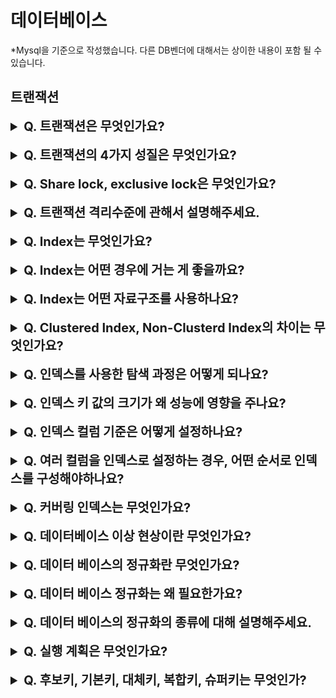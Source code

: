 # 데이터베이스

*Mysql을 기준으로 작성했습니다. 다른 DB벤더에 대해서는 상이한 내용이 포함 될 수 있습니다.
## 트랜잭션



<details>
    <summary style="font-size : 20px;"><strong> Q. 트랜잭션은 무엇인가요? </strong></summary></br>
   
데이터베이스의 상태를 변화시키는 작업의 논리적인 단위를 말합니다. 하나의 트랜잭션은 commit되거나 rollback 됩니다.
</details></br>

<details>
    <summary style="font-size : 20px;"><strong> Q. 트랜잭션의 4가지 성질은 무엇인가요? </strong></summary></br>

- **원자성** : 트랜잭션의 연산은 데이터베이스에 전부 반영되거나 전부 반영되지 않아야 합니다.
- **일관성**: 트랜잭션의 작업 처리 결과는 일관성이 있어야 합니다. 트랜잭션 전, 후에 데이터 모델의 모든 제약조건(데이터 타입, 외래키 등)을 만족해야 합니다.
- **독립성** : 트랜잭션 실행 시 다른 트랜잭션이 끼어들 수 없습니다. 예를 들어, 트랜잭션이 완료되기 전까지 다른 트랜잭션에서 결과를 참조할 수 없습니다. 이러한 특성은 트랜잭션 격리 수준에 따라 달라집니다.
- **지속성**: 트랜잭션이 성공적으로 완료되면 결과는 영구적으로 반영돼야 합니다.
</details></br>

<details>
    <summary style="font-size : 20px;"><strong>Q. Share lock, exclusive lock은 무엇인가요? </strong></summary></br>

**Share lock** : 읽기 연산만 허용하고 쓰기 연산은 허용하지 않는 lock입니다. 여러 개의 share lock이 동시에 걸릴 수 있으며, share lock이 하나라도 걸려있으면 exclusive lock을 걸 수 없습니다.

**Exclusive lock** : 읽기, 쓰기 연산을 모두 금지합니다. Exclusive lock이 걸린 자원에 대해서는 읽기 연산, 쓰기 연산이 모두 금지되므로 share lock과 exclusive lock을 걸 수 없습니다.   
</details></br>

<details>
    <summary style="font-size : 20px;"><strong> Q. 트랜잭션 격리수준에 관해서 설명해주세요. </strong></summary></br>

트랜잭션의 격리수준이 낮아질수록 동시성이 증가하지만, 무결성, 고립성 등 문제가 발생하고 격리수준이 높아질수록 동시성은 감소하지만, 무결성, 고립성을 지킬 수 있습니다. 트랜잭션의 격리수준에 따라 Dirty Read, Non-Repeatable Read, Phantom Read의 문제가 발생할 수 있습니다.
<br/>
- **Dirty Read** : 다른 트랜잭션에서 아직 commit 되지 않은 데이터를 조회하는 문제. 트랜잭션이 rollback시 존재하지 않는 데이터를 참조할 수 있음
- **Non-Repeatable Read** : 한 트랜잭션 내에서 같은 행을 여러 번 조회할 때 처음 조회 결과와 다른 경우
- **Phantom Read** : 한 트랜잭션 내에서 같은 쿼리문이 실행했을 때 이전 select에서 존재하지 않던 레코드가 두 번째 쿼리에서 나타나는 현상. 한 트랜잭션 수행 중 다른 트랜잭션이 새로운 레코드를 삽입함으로써 나타남

**0단계 Read Uncommitted**  
트랜잭션에서 변경하는 내용이 commit, rollback 여부에 관계없이 다른 트랜잭션에 노출합니다.  
*Dirty Read, Non-Repeatable Read, Phantom Read 발생
<br/><br/>
**1단계 Read committed**  
Commit이 완료된 데이터에 대해서만 조회를 허용합니다.  
*Non-Repeatable, Phantom Read 발생 가능
<br/><br/>
**2단계 Repeatable Read**  
트랜잭션의 첫 읽기의 결과를 undo 공간에 백업해두고 이후에 같은 레코드 조회 시 저장한 스냅 샷을 읽어 일관된 결과를 얻습니다. update 된 내용은 정합성이 보장되지만, insert, delete는 보장되지 않습니다. mysql innodb에서 사용하는 격리수준입니다. 다만, mysql은 phantom read가 발생하지 않습니다. 그 이유는 mysql에서 recode lock + gap lock을 합친 next-key lock을 사용하여 phantom read를 방지하기 때문입니다.  
*Phantom Read 발생 가능
<br/><br/>
**3단계 Serializable**  
모든 Select 연산을 select for share로 읽어 s-lock을 사용합니다. 동시성이 중요한 db에서는 거의 사용하지 않습니다.  
</details></br>

<details>
    <summary style="font-size : 20px;"><strong> Q. Index는 무엇인가요? </strong></summary></br>

데이터베이스에서 테이블에 대한 빠른 조회를 위한 자료 구조를 말합니다.
</details></br>

<details>
    <summary style="font-size : 20px;"><strong>  Q. Index는 어떤 경우에 거는 게 좋을까요?  </strong></summary></br>

인덱스는 저장하는데 추가 공간이 필요하고, 삭제, 수정, 삽입 작업에서 인덱스에서 정렬 작업이 발생하기 때문에 성능 저하가 발생합니다. 다만, 인덱스를 사용하면 조회 성능은 크게 향상합니다. 따라서 서비스의 특성상 조회 작업이 빈번하게 발생하는지, 레코드의 수정, 삭제, 삽입 작업이 자주 발생하는지 등을 고려해서 결정해야 합니다.
</details></br>

<details>
    <summary style="font-size : 20px;"><strong> Q. Index는 어떤 자료구조를 사용하나요? </strong></summary></br>

innodb에서는 기본 값으로 B+Tree를 사용합니다. B+Tree는 이진 트리와 비슷하지만 자식 노드가 2개 이상으로 구성될 수 있습니다. B+Tree는 B-Tree와는 다르게 leaf노드를 제외하고 데이터를 담아두지않기 때문에 branch에서 많은 key를 수용할 수 있어 트리의 높이가 낮아집니다. 또다른 B+Tree의 특징은 leaf노드가 linked list로 연결되어 있어 인덱스 풀스캔시 leaf 노드에서 선형탐색만 하면됩니다. B-Tree는 모든 노드를 확인해야합니다. 반면 B+Tree는 데이터 탐색을 위해 leaf노드까지 내려가 확인해야하지만 B-Tree는 root나 branch노드에서 탐색을 중단할 수 있습니다. innodb에서 사용하는 B+Tree는 일반적인 B+Tree에서 변형된 형태로 리프노드가 양방향 연결리스트로 구성되어있습니다.
   
다른 인덱스 자료구조로 Hash index도 있습니다. hash의 특성시 key값으로 접근해야합니다. 접근 속도는 빠르지만 부등호나 범위 연산에서는 사용할 수 없는 단점이 있습니다. 
</details></br>

<details>
    <summary style="font-size : 20px;"><strong> Q. Clustered Index, Non-Clusterd Index의 차이는 무엇인가요?</strong></summary></br>
   
Clusterd Index는 테이블의 레코드가 인덱스의 정렬 순서에 따라 정렬됩니다. Clustered Index는 1순위로 PK키, 2순위로 Unique Key, 둘 다 없다면 6byte의 Hidden Key를 생성합니다. clustered index는 테이블당 한 개만 생성 가능하고 물리적으로 행을 정렬합니다. 물리적으로 정렬되어 있기 때문에 검색이 빠르지만, 데이터 삽입/수정/삭제시 정렬 작업으로 속도가 느립니다. clustered index의 leaf노드에는 데이터 페이지가 저장되어 있습니다.

Non Clustered Index는 테이블당 여러개의 인덱스를 설정할 수 있으며 물리적으로 행을 정렬하지 않고 포인터를 사용하여 논리적으로 행을 재배열합니다. 테이블의 데이터는 그대로 두고 지정된 컬럼에 대해 정렬시킨 인덱스를 만듭니다. 데이터의 검색은 Clustered Index보단 느리지만 데이터의 삽입/수정/삭제가 빠릅니다. 
</details></br>

<details>
    <summary style="font-size : 20px;"><strong> Q. 인덱스를 사용한 탐색 과정은 어떻게 되나요?  </strong></summary></br>
   
인덱스 탐색은 Root -> Branch -> Leaf -> 디스크 저장소 순으로 진행됩니다.
</details></br>

<details>
    <summary style="font-size : 20px;"><strong> Q. 인덱스 키 값의 크기가 왜 성능에 영향을 주나요?  </strong></summary></br>
   
mysql의 페이지 크기는 16KB로 설정되어 있습니다. 인덱스 키 값이 커지면 페이지당 저장할 수 있는 수가 감소하여 여러개의 페이지를 읽어야합니다. 또한, innodb buffer pool에 저장되는 수도 감소하여 캐시 효율성도 떨어집니다.
</details></br>

<details>
    <summary style="font-size : 20px;"><strong> Q. 인덱스 컬럼 기준은 어떻게 설정하나요?  </strong></summary></br>
   
카디널리티를 고려해야 합니다. 카디널리티란 해당 컬럼 값의 중복된 수치를 말합니다. 중복된 수치가 낮을 수록 인덱스를 통해 많은 레코드를 걸러내어 빠르게 조회할 수 있습니다.
</details></br>

<details>
    <summary style="font-size : 20px;"><strong>  Q. 여러 컬럼을 인덱스로 설정하는 경우, 어떤 순서로 인덱스를 구성해야하나요? </strong></summary></br>
 
카디널리티가 높은 순에서 낮은 순으로 구성하는게 성능이 더 뛰어납니다. 여러 컬럼으로 인덱스를 구성할 경우 모든 컬럼을 사용할 필요는 없지만, 첫 번째로 설정된 인덱스는 사용되어야합니다.
</details></br>


<details>
    <summary style="font-size : 20px;"><strong>  Q. 커버링 인덱스는 무엇인가요? </strong></summary></br>
 
Mysql의 Non-Clustered Key는 인덱스 컬럼의 값과 Clusterd Key가 포함되어 있습니다. 그렇기 때문에 인덱스 컬럼의 값 이외에 레코드의 컬럼을 가져오려면 clustered key를 가지고 데이터 블록을 찾는 과정이 필요합니다. 만약 인덱스 컬럼의 값만 사용된다면 이 과정이 불필요합니다. 커버링 인덱스는 인덱스로 설정된 컬럼의 값만 사용하여 쿼리를 완성하는 것을 말합니다.
</details></br>

<details>
    <summary style="font-size : 20px;"><strong>  Q. 데이터베이스 이상 현상이란 무엇인가요?  </strong></summary></br>
 
이상 현상은 3가지로 구분할 수 있습니다.
1. 삽입 이상(insertion anormaly) : 불필요한 정보를 함께 저장하지 않고서는 어떤 정보를 저장하는 것이 불가능한 상황입니다.
2. 갱신 이상(modification anomaly) : 반복된 데이터 중에 일부를 갱신 할 시 나머지 데이터의 불일치가 발생하는 상황입니다.
3. 삭제 이상(deletion anomaly) : 필요한 정보를 함께 삭제하지 않고서는 어떤 정보를 삭제하는 것이 불가능한 상황입니다.

이러한 문제는 정규화를 통해 해결할 수 있습니다.
</details></br>

<details>
    <summary style="font-size : 20px;"><strong>   Q. 데이터 베이스의 정규화란 무엇인가요?   </strong></summary></br>
 
관계형 데이터베이스의 설계에서 중복을 최소화하게 데이터를 구조화하는 프로세스를 정규화라고 합니다. 데이터베이스의 정규화를 위해서는 속성들간의 관련성을 파악해야합니다. 이를 함수적 종속성이라고 표현하고 보통 하나의 관계는 하나의 함수적 종속성만이 존재하도록 정규화합니다. 함수적 종속성은 완전 함수적 종속과 부분 함수적 종속으로 나뉠 수 있습니다. 부분 함수적 종속은 어떤 속성 집합의 전체와 속성 집합의 일부에 대해서 종속되며 완전 함수적 종속은 속성 집합의 전체에 대해서만 종속됩니다. 
</details></br>

<details>
    <summary style="font-size : 20px;"><strong>  Q. 데이터 베이스 정규화는 왜 필요한가요?  </strong></summary></br>
 
데이터 베이스를 잘못 설계하면 불필요한 데이터가 중복되고 데이터를 삽입, 갱신, 삭제하는 과정에서 이상 상태가 발생할 수 있습니다. 이러한 문제를 해결하기위해 정규화를 사용합니다. 다만, 릴레이션의 분해로 인해 join 연산이 많아져서 질의에 대한 응답 시간이 느려질 수 있습니다.
</details></br>

<details>
    <summary style="font-size : 20px;"><strong> Q. 데이터 베이스의 정규화의 종류에 대해 설명해주세요.  </strong></summary></br>
 
정규화의 종류에는 제1, 2, 3.. 6, bcnf 정규형까지 존재하지만 일반적으로 3형까지를 실무에서 주로 사용합니다.

제1 정규형 : 릴레이션에 속한 모든 도메인의 속성이 원자 값으로만 구성되어야합니다. 예를 들어 취미라는 컬럼이 있으면 (운동, 독서)가 아닌 (운동), (독서)로서 다른 레코드로 분리되어야 합니다.
제2 정규형 : 제1 정규형을 만족하면서 모든 속성이 부분 함수적 종속이 아닌 완전 함수 종속되면 제2정규형입니다.
제3 정규형 : 제2 정규형을 만족하면서 기본키가 아닌 속성들은 기본키에 의존해야합니다. 이행적 함수 종속이 없다고 표현합니다.
</details></br>

<details>
    <summary style="font-size : 20px;"><strong> Q. 실행 계획은 무엇인가요? </strong></summary></br>
 
실행 계획은 쿼리의 실행 계획을 확인할 수 있습니다. 어떤 인덱스를 사용하는지, 인덱스 후보는 어떤 것이 있는지, 몇 개의 row를 스캔했는지 확인할 수 있습니다. 또한, 임시 테이블을 만드는지, sorting 작업을 진행하는지, 커버링 인덱스를 사용하는지 등의 정보도 확인할 수 있어 쿼리 성능 개선 시 참고할 수 있는 좋은 지표를 제공해줍니다.
</details></br>


<details>
    <summary style="font-size : 20px;"><strong>  Q. 후보키, 기본키, 대체키, 복합키, 슈퍼키는 무엇인가?  </strong></summary></br>
    
후보키 : entity내에서 인스턴스를 유일하게 구분할 수 있는 속성. 하나 또는 여러 개의 속성으로 구성됨. 최소성을 만족해야함  
기본키: 후보키중 하나를 기본키로 설정가능함, not null, no duplicate, 클러스터드 인덱스의 특징을 가짐   
대체키: 후보키중 기본키가 아닌 키   
복합키: 둘 이상의 속성들로 구성된 후보키   
슈퍼키 : 후보키의 성질을 지니지만 최소성을 만족하지 않아도 됨   
외래키 : 한 테이블의 필드중 다른 테이블의 행을 식별할 수 있는 키    
</details></br>
